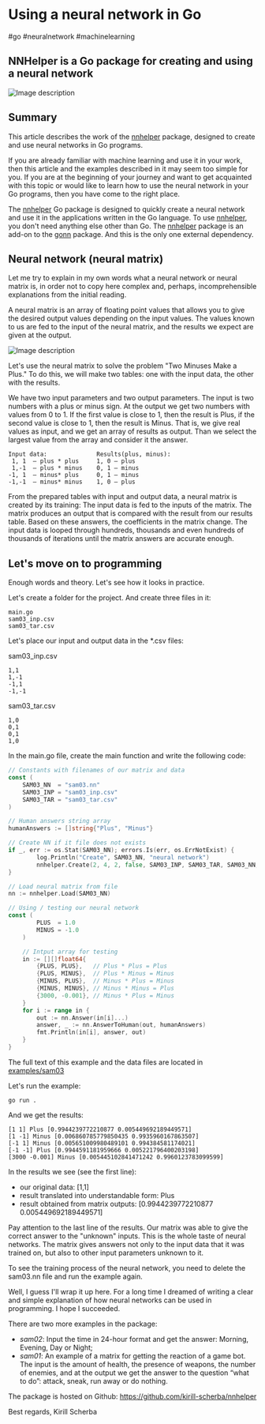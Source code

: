 # Using a neural network in Go

#go #neuralnetwork #machinelearning

## NNHelper is a Go package for creating and using a neural network

![Image description](https://dev-to-uploads.s3.amazonaws.com/uploads/articles/unv7ad995nng6wsgmv3l.png)

## Summary

This article describes the work of the [nnhelper](https://github.com/kirill-scherba/nnhelper) package, designed to create and use neural networks in Go programs.

If you are already familiar with machine learning and use it in your work, then this article and the examples described in it may seem too simple for you. If you are at the beginning of your journey and want to get acquainted with this topic or would like to learn how to use the neural network in your Go programs, then you have come to the right place.

The [nnhelper](https://github.com/kirill-scherba/nnhelper) Go package is designed to quickly create a neural network and use it in the applications written in the Go language. To use [nnhelper](https://github.com/kirill-scherba/nnhelper), you don't need anything else other than Go. The [nnhelper](https://github.com/kirill-scherba/nnhelper) package is an add-on to the [gonn](https://github.com/fxsjy/gonn) package. And this is the only one external dependency.

## Neural network (neural matrix)

Let me try to explain in my own words what a neural network or neural matrix is, in order not to copy here complex and, perhaps, incomprehensible explanations from the initial reading.

A neural matrix is an array of floating point values that allows you to give the desired output values depending on the input values. The values known to us are fed to the input of the neural matrix, and the results we expect are given at the output.

![Image description](https://dev-to-uploads.s3.amazonaws.com/uploads/articles/j6ngzyv1kzl4aorplm70.png)

Let's use the neural matrix to solve the problem "Two Minuses Make a Plus." To do this, we will make two tables: one with the input data, the other with the results.

We have two input parameters and two output parameters. The input is two numbers with a plus or minus sign. At the output we get two numbers with values from 0 to 1. If the first value is close to 1, then the result is Plus, if the second value is close to 1, then the result is Minus. That is, we give real values as input, and we get an array of results as output. Than we select the largest value from the array and consider it the answer.

```
Input data:              Results(plus, minus):
 1, 1  – plus * plus     1, 0 – plus
 1,-1  – plus * minus    0, 1 – minus
-1, 1  – minus* plus     0, 1 – minus
-1,-1  – minus* minus    1, 0 – plus
```

From the prepared tables with input and output data, a neural matrix is created by its training: The input data is fed to the inputs of the matrix. The matrix produces an output that is compared with the result from our results table. Based on these answers, the coefficients in the matrix change. The input data is looped through hundreds, thousands and even hundreds of thousands of iterations until the matrix answers are accurate enough.

## Let's move on to programming

Enough words and theory. Let's see how it looks in practice.

Let's create a folder for the project. And create three files in it:

```
main.go 
sam03_inp.csv 
sam03_tar.csv
```

Let's place our input and output data in the *.csv files:

sam03_inp.csv

```
1,1
1,-1
-1,1
-1,-1
```

sam03_tar.csv

```
1,0
0,1
0,1
1,0
```

In the main.go file, create the main function and write the following code:

```go
// Constants with filenames of our matrix and data
const (
    SAM03_NN  = "sam03.nn"
    SAM03_INP = "sam03_inp.csv"
    SAM03_TAR = "sam03_tar.csv"
)

// Human answers string array
humanAnswers := []string{"Plus", "Minus"}

// Create NN if it file does not exists
if _, err := os.Stat(SAM03_NN); errors.Is(err, os.ErrNotExist) {
        log.Println("Create", SAM03_NN, "neural network")
        nnhelper.Create(2, 4, 2, false, SAM03_INP, SAM03_TAR, SAM03_NN, true)
}

// Load neural matrix from file
nn := nnhelper.Load(SAM03_NN)

// Using / testing our neural network
const (
        PLUS  = 1.0
        MINUS = -1.0
    )

    // Intput array for testing
    in := [][]float64{
        {PLUS, PLUS},   // Plus * Plus = Plus
        {PLUS, MINUS},  // Plus * Minus = Minus
        {MINUS, PLUS},  // Minus * Plus = Minus
        {MINUS, MINUS}, // Minus * Minus = Plus
        {3000, -0.001}, // Minus * Plus = Minus
    }
    for i := range in {
        out := nn.Answer(in[i]...)
        answer, _ := nn.AnswerToHuman(out, humanAnswers)
        fmt.Println(in[i], answer, out)
    }
}
```

The full text of this example and the data files are located in [examples/sam03](https://github.com/kirill-scherba/nnhelper/blob/main/examples/sam03)

Let's run the example:

```
go run .
```

And we get the results:

```
[1 1] Plus [0.9944239772210877 0.005449692189449571]
[1 -1] Minus [0.006860785779850435 0.9935960167863507]
[-1 1] Minus [0.005651009980489101 0.994384581174021]
[-1 -1] Plus [0.9944591181959666 0.005221796400203198]
[3000 -0.001] Minus [0.005445102841471242 0.9960123783099599]
```

In the results we see (see the first line):

- our original data: [1,1]
- result translated into understandable form: Plus
- result obtained from matrix outputs: [0.9944239772210877 0.005449692189449571]

Pay attention to the last line of the results. Our matrix was able to give the correct answer to the "unknown" inputs. This is the whole taste of neural networks. The matrix gives answers not only to the input data that it was trained on, but also to other input parameters unknown to it.

To see the training process of the neural network, you need to delete the sam03.nn file and run the example again.

Well, I guess I'll wrap it up here. For a long time I dreamed of writing a clear and simple explanation of how neural networks can be used in programming. I hope I succeeded.

There are two more examples in the package:

- _sam02_: Input the time in 24-hour format and get the answer: Morning, Evening, Day or Night;
- _sam01_: An example of a matrix for getting the reaction of a game bot. The input is the amount of health, the presence of weapons, the number of enemies, and at the output we get the answer to the question “what to do”: attack, sneak, run away or do nothing.

The package is hosted on Github:
https://github.com/kirill-scherba/nnhelper

Best regards,
Kirill Scherba
